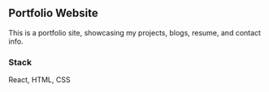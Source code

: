 

## Portfolio Website

This is a portfolio site, showcasing my projects, blogs, resume, and contact info.

### Stack

React, HTML, CSS


